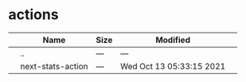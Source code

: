 # actions

<table><thead><tr class="header"><th></th><th>Name</th><th>Size</th><th>Modified</th><th></th></tr></thead><tbody><tr class="odd"><td></td><td><span class="goup">..</span></td><td>—</td><td>—</td><td></td></tr><tr class="even"><td></td><td><span class="name">next-stats-action</span></td><td>—</td><td>Wed Oct 13 05:33:15 2021</td><td></td></tr></tbody></table>
